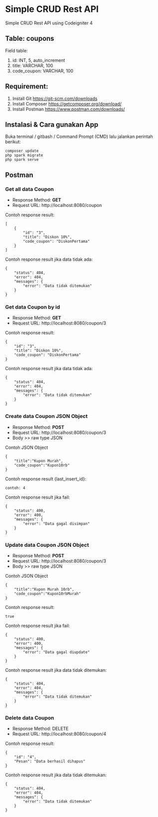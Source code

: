 # Simple CRUD Rest API
Simple CRUD Rest API using Codeigniter 4

## Table: coupons
Field table:
1. id: INT, 5, auto_increment
2. title: VARCHAR, 100
3. code_coupon: VARCHAR, 100

## Requirement:
1. Install Git https://git-scm.com/downloads
2. Install Composer https://getcomposer.org/download/
3. Install Postman https://www.postman.com/downloads/

## Instalasi & Cara gunakan App
Buka terminal / gitbash / Command Prompt (CMD) lalu jalankan perintah berikut:
```
composer update
php spark migrate
php spark serve
```

## Postman
### Get all data Coupon

- Response Method: **GET**
- Request URL: http://localhost:8080/coupon

Contoh response result:
```
[
    {
        "id": "3",
        "title": "Diskon 10%",
        "code_coupon": "DiskonPertama"
    }
]
```
Contoh response result jika data tidak ada:
```
{
    "status": 404,
    "error": 404,
    "messages": {
        "error": "Data tidak ditemukan"
    }
}
```

### Get data Coupon by id
- Response Method: **GET**
- Request URL: http://localhost:8080/coupon/3

Contoh response result:
```
{
    "id": "3",
    "title": "Diskon 10%",
    "code_coupon": "DiskonPertama"
}
```
Contoh response result jika data tidak ada:
```
{
    "status": 404,
    "error": 404,
    "messages": {
        "error": "Data tidak ditemukan"
    }
}
```
### Create data Coupon JSON Object
- Response Method: **POST**
- Request URL: http://localhost:8080/coupon/3
- Body >> raw type JSON

Contoh JSON Object
```
{
    "title":"Kupon Murah",
    "code_coupon":"Kupon10rb"
}
```
Contoh response result {last_insert_id}:
```
contoh: 4
```
Contoh response result jika fail:
```
{
    "status": 400,
    "error": 400,
    "messages": {
        "error": "Data gagal disimpan"
    }
}
```

### Update data Coupon JSON Object
- Response Method: **POST**
- Request URL: http://localhost:8080/coupon/3
- Body >> raw type JSON

Contoh JSON Object
```
{
    "title":"Kupon Murah 10rb",
    "code_coupon":"Kupon10rbMurah"
}
``` 
Contoh response result:
```
true 
``` 
Contoh response result jika fail:
```
{
    "status": 400,
    "error": 400,
    "messages": {
        "error": "Data gagal diupdate"
    }
}
``` 
Contoh response result jika data tidak ditemukan:
```
{
    "status": 404,
    "error": 404,
    "messages": {
        "error": "Data tidak ditemukan"
    }
}
```

### Delete data Coupon
- Response Method: DELETE
- Request URL: http://localhost:8080/coupon/4

Contoh response result:
```
{
    "id": "4",
    "Pesan": "Data berhasil dihapus"
}
```
Contoh response result jika data tidak ditemukan:
```
{
    "status": 404,
    "error": 404,
    "messages": {
        "error": "Data tidak ditemukan"
    }
}
```
